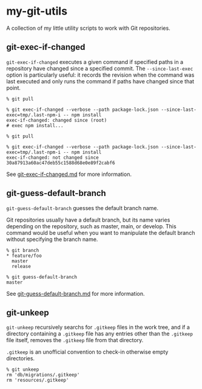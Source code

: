 # my-git-utils

A collection of my little utility scripts to work with Git repositories.

## git-exec-if-changed

`git-exec-if-changed` executes a given command if specified paths in a repository have changed since a specified commit.
The `--since-last-exec` option is particularly useful: it records the revision when the command was last executed
and only runs the command if paths have changed since that point.


```
% git pull

% git exec-if-changed --verbose --path package-lock.json --since-last-exec=tmp/.last-npm-i -- npm install
exec-if-changed: changed since (root)
# exec npm install...

% git pull

% git exec-if-changed --verbose --path package-lock.json --since-last-exec=tmp/.last-npm-i -- npm install
exec-if-changed: not changed since 30a87913a60ac47deb55c1588d68e0e89f2cabf6
```

See [git-exec-if-changed.md](./git-exec-if-changed.md) for more information.

## git-guess-default-branch

`git-guess-default-branch` guesses the default branch name.

Git repositories usually have a default branch, but its name varies depending on the repository, such as master, main, or develop.
This command would be useful when you want to manipulate the default branch without specifying the branch name.

```
% git branch
* feature/foo
  master
  release

% git guess-default-branch
master
```

See [git-guess-default-branch.md](./git-guess-default-branch.md) for more information.

## git-unkeep

`git-unkeep` recursively searchs for `.gitkeep` files in the work tree,
and if a directory containing a `.gitkeep` file has any entries other than the `.gitkeep` file itself,
removes the `.gitkeep` file from that directory.

`.gitkeep` is an unofficial convention to check-in otherwise empty directories.

```
% git unkeep
rm 'db/migrations/.gitkeep'
rm 'resources/.gitkeep'
```
